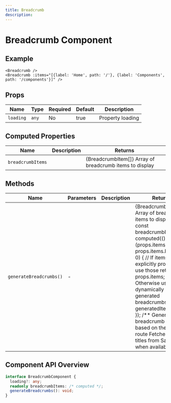 ```yaml
---
title: Breadcrumb
description: 
---
```


# Breadcrumb Component



## Example

```vue
<Breadcrumb />
<Breadcrumb :items="[{label: 'Home', path: '/'}, {label: 'Components', path: '/components'}]" />
```

## Props

| Name | Type | Required | Default | Description |
|------|------|----------|---------|-------------|
| `loading` | `any` | No | true | Property loading |

## Computed Properties

| Name | Description | Returns |
|------|-------------|---------|
| `breadcrumbItems` |  | {BreadcrumbItem[]} Array of breadcrumb items to display |

## Methods

| Name | Parameters | Description | Returns |
|------|------------|-------------|---------|
| `generateBreadcrumbs()` | - |  | {BreadcrumbItem[]} Array of breadcrumb items to display / const breadcrumbItems = computed(() => { if (props.items && props.items.length > 0) { // If items are explicitly provided, use those return props.items; } // Otherwise use the dynamically generated breadcrumbs return generatedItems.value; }); /** Generates breadcrumb items based on the current route Fetches page titles from Sanity when available |

## Component API Overview

```typescript
interface BreadcrumbComponent {
  loading?: any;
  readonly breadcrumbItems: /* computed */;
  generateBreadcrumbs(): void;
}
```

